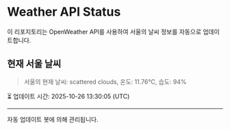 
# Weather API Status

이 리포지토리는 OpenWeather API를 사용하여 서울의 날씨 정보를 자동으로 업데이트합니다.

## 현재 서울 날씨
> 서울의 현재 날씨: scattered clouds, 온도: 11.76°C, 습도: 94%

⏳ 업데이트 시간: 2025-10-26 13:30:05 (UTC)

---
자동 업데이트 봇에 의해 관리됩니다.
